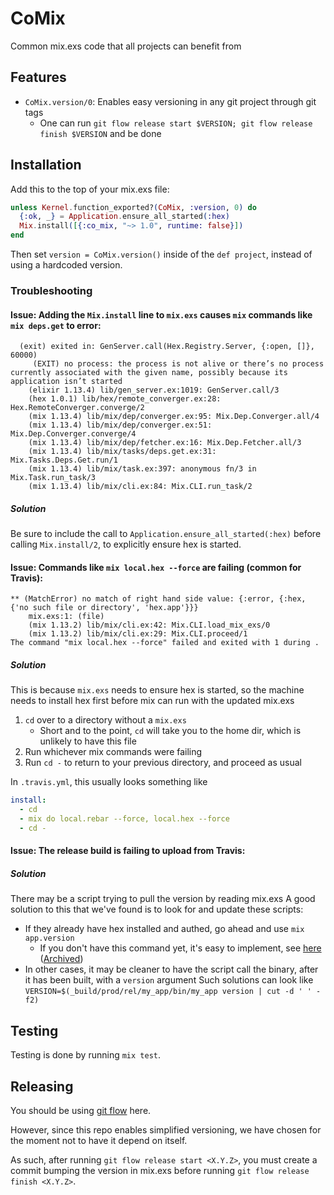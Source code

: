 # CoMix
Common mix.exs code that all projects can benefit from

## Features
- `CoMix.version/0`: Enables easy versioning in any git project through git tags
  - One can run `git flow release start $VERSION; git flow release finish $VERSION` and be done

## Installation
Add this to the top of your mix.exs file:
```elixir
unless Kernel.function_exported?(CoMix, :version, 0) do
  {:ok, _} = Application.ensure_all_started(:hex)
  Mix.install([{:co_mix, "~> 1.0", runtime: false}])
end
```
Then set `version = CoMix.version()` inside of the `def project`, instead of using a hardcoded version.

### Troubleshooting
#### Issue: Adding the `Mix.install` line to `mix.exs` causes `mix` commands like `mix deps.get` to error:
```
  (exit) exited in: GenServer.call(Hex.Registry.Server, {:open, []}, 60000)
     (EXIT) no process: the process is not alive or there’s no process currently associated with the given name, possibly because its application isn’t started
    (elixir 1.13.4) lib/gen_server.ex:1019: GenServer.call/3
    (hex 1.0.1) lib/hex/remote_converger.ex:28: Hex.RemoteConverger.converge/2
    (mix 1.13.4) lib/mix/dep/converger.ex:95: Mix.Dep.Converger.all/4
    (mix 1.13.4) lib/mix/dep/converger.ex:51: Mix.Dep.Converger.converge/4
    (mix 1.13.4) lib/mix/dep/fetcher.ex:16: Mix.Dep.Fetcher.all/3
    (mix 1.13.4) lib/mix/tasks/deps.get.ex:31: Mix.Tasks.Deps.Get.run/1
    (mix 1.13.4) lib/mix/task.ex:397: anonymous fn/3 in Mix.Task.run_task/3
    (mix 1.13.4) lib/mix/cli.ex:84: Mix.CLI.run_task/2
```

##### Solution
Be sure to include the call to `Application.ensure_all_started(:hex)` before calling `Mix.install/2`, to explicitly ensure hex is started.

#### Issue: Commands like `mix local.hex --force` are failing (common for Travis):
```
** (MatchError) no match of right hand side value: {:error, {:hex, {'no such file or directory', 'hex.app'}}}
    mix.exs:1: (file)
    (mix 1.13.2) lib/mix/cli.ex:42: Mix.CLI.load_mix_exs/0
    (mix 1.13.2) lib/mix/cli.ex:29: Mix.CLI.proceed/1
The command "mix local.hex --force" failed and exited with 1 during .
```

##### Solution
This is because `mix.exs` needs to ensure hex is started, so the machine needs to install hex first before mix can run with the updated mix.exs
1. `cd` over to a directory without a `mix.exs`
    - Short and to the point, `cd` will take you to the home dir, which is unlikely to have this file
2. Run whichever mix commands were failing
3. Run `cd -` to return to your previous directory, and proceed as usual

In `.travis.yml`, this usually looks something like
```yaml
install:
  - cd
  - mix do local.rebar --force, local.hex --force
  - cd -
```

#### Issue: The release build is failing to upload from Travis:
##### Solution
There may be a script trying to pull the version by reading mix.exs
A good solution to this that we've found is to look for and update these scripts:
- If they already have hex installed and authed, go ahead and use `mix app.version`
  - If you don't have this command yet, it's easy to implement, see [here](https://mintcore.se/blog/2017/11/getting-elixir-app-version-from-command-line) ([Archived](https://web.archive.org/web/20200920053411/https://mintcore.se/blog/2017/11/getting-elixir-app-version-from-command-line))
- In other cases, it may be cleaner to have the script call the binary, after it has been built, with a `version` argument
Such solutions can look like `VERSION=$(_build/prod/rel/my_app/bin/my_app version | cut -d ' ' -f2)`

## Testing
Testing is done by running `mix test`.

## Releasing
You should be using [git flow](https://github.com/petervanderdoes/gitflow-avh/wiki/Installation) here.

However, since this repo enables simplified versioning, we have chosen for the moment not to have it depend on itself.

As such, after running `git flow release start <X.Y.Z>`, you must create a commit bumping the version in mix.exs before running `git flow release finish <X.Y.Z>`.
